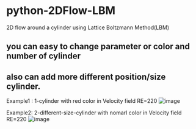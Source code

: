# python-2DFlow-LBM
2D flow around a cylinder using Lattice Boltzmann Method(LBM)

## you can easy to change parameter or color and number of cylinder
## also can add more different position/size cylinder.

Example1 : 1-cylinder with red color in Velocity field RE=220
![image](https://github.com/weisting-sinica/python-2DFlow-LBM/blob/master/FlowAroundCylinder.gif)


Example2: 2-different-size-cylinder with nomarl color in Velocity field RE=220
![image](https://github.com/weisting-sinica/python-2DFlow-LBM/blob/master/twocylinder.gif)
